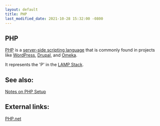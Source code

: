 ```yaml
---
layout: default
title: PHP
last_modified_date: 2021-10-28 15:32:00 -0800
---
```


## PHP

[PHP](https://en.wikipedia.org/wiki/PHP) is a [server-side scripting language](https://en.wikipedia.org/wiki/Server-side_scripting) that is commonly found in projects like [WordPress](https://wordpress.org/), [Drupal](https://www.drupal.org/), and [Omeka](http://omeka.org/).

It represents the 'P' in the [LAMP Stack](../LAMP%20Stack).

See also:
---------

[Notes on PHP Setup](../../Tutorials/Notes%20on%20PHP%20Setup)

External links:
---------------

[PHP.net](https://php.net/)